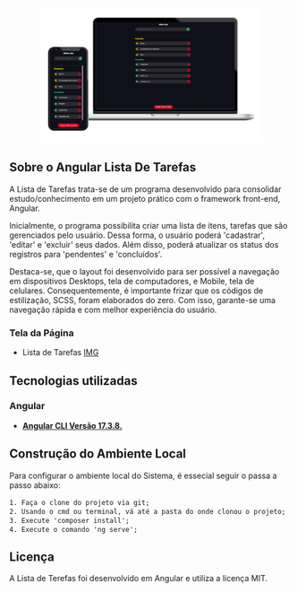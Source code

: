 <p align="center"><img src="src/assets/img/desktop-mobile-lista-de-tarefas-angular.png" width="400"></p>

## Sobre o Angular Lista De Tarefas

A Lista de Tarefas trata-se de um programa desenvolvido para consolidar estudo/conhecimento em um projeto prático com o framework front-end, Angular.

Inicialmente, o programa possibilita criar uma lista de itens, tarefas que são gerenciados pelo usuário. Dessa forma, o usuário poderá 'cadastrar', 'editar' e 'excluir' seus dados. Além disso, poderá atualizar os status dos registros para 'pendentes' e 'concluídos'.

Destaca-se, que o layout foi desenvolvido para ser possível a navegação em dispositivos Desktops, tela de computadores, e Mobile, tela de celulares. Consequentemente, é importante frizar que os códigos de estilização, SCSS, foram elaborados do zero. Com isso, garante-se uma navegação rápida e com melhor experiência do usuário. 

### Tela da Página
- Lista de Tarefas [IMG](src/assets/img/lista-de-tarefas-angular.png)

## Tecnologias utilizadas

### Angular
- **[Angular CLI Versão 17.3.8.](https://github.com/angular/angular-cli)**

## Construção do Ambiente Local

Para configurar o ambiente local do Sistema, é essecial seguir o passa a passo abaixo:

    1. Faça o clone do projeto via git;
    2. Usando o cmd ou terminal, vá até a pasta do onde clonou o projeto;
    3. Execute 'composer install';
    4. Execute o comando 'ng serve';

## Licença

A Lista de Terefas foi desenvolvido em Angular e utiliza a licença MIT.
